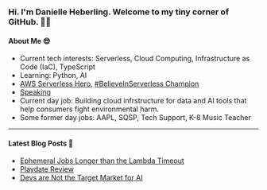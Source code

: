 ### Hi. I'm Danielle Heberling. Welcome to my tiny corner of GitHub. 👋🏻

#### About Me 😎

- Current tech interests: Serverless, Cloud Computing, Infrastructure as Code (IaC), TypeScript
- Learning: Python, AI
- [AWS Serverless Hero](https://aws.amazon.com/developer/community/heroes/danielle-heberling/), [#BelieveInServerless Champion](https://www.believeinserverless.com/)
- [Speaking](https://danielleheberling.xyz/talks/)
- Current day job: Building cloud infrstructure for data and AI tools that help consumers fight environmental harm.
- Some former day jobs: AAPL, SQSP, Tech Support, K-8 Music Teacher

<hr />

#### Latest Blog Posts 🚀

<!-- start latest posts -->
- [Ephemeral Jobs Longer than the Lambda Timeout](https://danielleheberling.xyz/blog/ecs-run-task/)
- [Playdate Review](https://danielleheberling.xyz/blog/playdate-review/)
- [Devs are Not the Target Market for AI](https://danielleheberling.xyz/blog/devs-not-target-market/)
<!-- end latest posts -->
